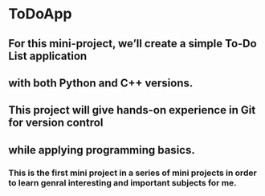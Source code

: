# ToDoApp

## For this mini-project, we’ll create a simple To-Do List application 
## with both Python and C++ versions.
## This project will give hands-on experience in Git for version control
## while applying programming basics.

### This is the first mini project in a series of mini projects in order to learn genral interesting and important subjects for me.
